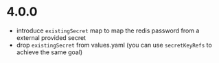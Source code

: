 
# 4.0.0

* introduce `existingSecret` map to map the redis password from a external provided secret
* drop `existingSecret` from values.yaml (you can use `secretKeyRefs` to achieve the same goal)
